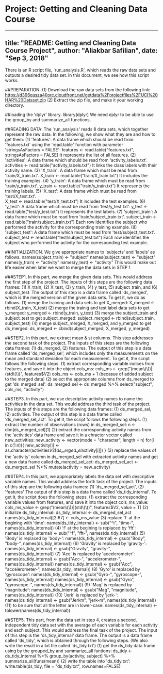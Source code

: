 # Project: Getting and Cleaning Data Course

---
title: "README: Getting and Cleaning Data Course Project", 
author: "Aliakbar Safilian", 
date: "Sep 3, 2018"
---

There is an R script file, 'run_analysis.R', which reads the raw data sets and outputs a desired tidy data set.
In this document, we see how this script works. 


##PREPARATION: 
(1) Download the raw data sets from the following link:
	https://d396qusza40orc.cloudfront.net/getdata%2Fprojectfiles%2FUCI%20HAR%20Dataset.zip
(2) Extract the zip file, and make it your working directory. 


##loading the 'dplyr' library.
	library(dplyr)
  We need dplyr to be able to use the group_by and summarize_all functions. 
	
##READING DATA: 
The 'run_analysis' reads 8 data sets, which together represent the raw data.
In the following, we show what they are and how to get them: 
(1) 'features':
	A data frame which should be read from 'features.txt' using the 'read.table' function with parameter 'stringsAsFactors = FALSE':
		features <- read.table("features.txt", stringsAsFactors = FALSE)
	It represents the list of all features.
(2) 'activities':
	A data frame which should be read from 'activity_labels.txt'. 
		activities <- read.table("activity_labels.txt")
	It links the class labels with their activity name.
(3) 'X_train': 
	A data frame which must be read from 'train/X_train.txt'. 
		X_train <- read.table("train/X_train.txt")
	It includes the training examples. 
(4) 'y_train': 
	A data frame which must be read from 'train/y_train.txt'. 
		y_train <- read.table("train/y_train.txt")
	It represents the training labels.
(5) 'X_test':
	A data frame which must be read from 'test/X_test.txt'.  
		X_test <- read.table("test/X_test.txt")
	It includes the test examples.
(6) 'y_test':
	A data frame which must be read from 'test/y_test.txt'.
		y_test <- read.table("test/y_test.txt")
	It represents the test labels.
(7) 'subject_train':
	A data frame which must be read from 'train/subject_train.txt'.
		subject_train <- read.table("train/subject_train.txt")
	Each row identifies the subject who performed the activity for the corresponding training example.
(8) 'subject_test':
	A data frame which must be read from 'test/subject_test.txt'.
		subject_test <- read.table("test/subject_test.txt")
	Each row identifies the subject who performed the activity for the corresponding test example.


##INITIALIZATION.
	We give appropriate names to 'subjects' and 'labels' as follows. 
	names(subject_train) <- "subject"
    names(subject_test) <- "subject"
	names(y_train) <- "activity"
	names(y_test) <- "activity"
	This would make out life easier when later we want to merge the data sets in STEP 1

###STEP1.
In this part, we merge the given data sets. This would address the first step of the project.
The inputs of this steps are the following data frames: 
	(1) X_train, 
	(2) X_test, 
	(3) y_train, 
	(4) y_test, 
	(5) subject_train, and 
	(6) subject_test. 
The output of this step is a data frame called 'ds_merged', which is the merged version of the given data sets.
To get it, we do as follows.
	(1) merge the training and data sets to get X_merged: 
		X_merged <- rbind(X_train, X_test)
    (2) merge the trainig and test label data sets to get y_merged:
		y_merged <- rbind(y_train, y_test)
    (3) merge the subject_train and subject_test to get subject_merged:
		subject_merged <- rbind(subject_train, subject_test)
    (4) merge subject_merged, X_merged, and y_merged to get ds_merged:
		ds_merged <- cbind(subject_merged, X_merged, y_merged) 

##STEP2.
In this part, we extract mean & st columns. This step addresses the second task of the project.
The inputs of this steps are the following data frames: 
	(1) ds_merged, 
	(2) features. 
The output of this step is a data frame called 'ds_merged_sel', which includes only the measurements on the mean and standard deviation for each
measurement.
To get it, the script follows the following steps.
	(1) extract corresponding variable indices from features, and save it into the object cols_ms:
		cols_ms <- grep("(mean\\(\\))|(std\\(\\))", features$V2)
		cols_ms <- cols_ms + 1   (becasue of added subject to the merged data)
	(2) select the appropriate columns from ds_merged to get 'ds_merged_sel':
		ds_merged_sel <- ds_merged %>% select("subject", cols_ms, "activity")
		
##STEP3.
In this part, we use descriptive activity names to name the activities in the data set. This would address the third task of the project.
The inputs of this steps are the following data frames:
	(1) ds_merged_sel, 
	(2) activities.
The output of this step is a data frame called 'ds_merged_sel_act'. 
To get it, the script follows the following steps.
	(1) extract the number of observations (rows) in ds_merged_sel:
		n <- dim(ds_merged_sel)[1]
	(2) extract the corresponding activity names from the 'activities' data frame and save it in a chracter vector called new_activities:
		new_activity <- vector(mode = "character", length = n)
		for(i in c(1:n)){
				new_activity[i] <- as.character(activities$V2[ds_merged_sel$activity[i]])
		}
	(3) replace the values of the 'activity' column in ds_merged_sel with extracted activity names and get a new data frame called ds_merged_sel_act:
		ds_merged_sel_act <- ds_merged_sel %>% mutate(activity = new_activity)
		
##STEP4.
In this part, we appropriately labels the data set with descriptive variable names. This would address the forth task of the project.
The inputs of this step are the following data frames:
	(1) 'ds_merged_sel_act',
	(2) 'features'
The output of this step is a data frame called 'ds_tidy_internal'. 
To get it, the script does the following steps.
	(1) extract the corresponding variable values from features, and save it into the object cols_ms_value:
		cols_ms_value <- grep("(mean\\(\\))|(std\\(\\))", features$V2, value = T)
	(2) initialize ds_tidy_internal:
		ds_tidy_internal <- ds_merged_sel_act 
		names(ds_tidy_internal)[2:67] <- cols_ms_value
	(3) replace 't' at the begining with 'time':
		names(ds_tidy_internal) <- sub("^t", "time-", names(ds_tidy_internal))
	(4) 'f' at the begining is replaced by 'fft':
		names(ds_tidy_internal) <- sub("^f", "fft-", names(ds_tidy_internal))
    (5) 'Body' is replaced by 'body-':
		names(ds_tidy_internal) <- gsub("Body", "body-", names(ds_tidy_internal))
    (6) 'Gravity' is replaced by 'gravity-':
		names(ds_tidy_internal) <- gsub("Gravity", "gravity-", names(ds_tidy_internal))
    (7) 'Acc' is replaced by 'accelerometer':
		names(ds_tidy_internal) <- gsub("Acc-", "accelerometer-", names(ds_tidy_internal))
		names(ds_tidy_internal) <- gsub("Acc", "accelerometer-", names(ds_tidy_internal))
    (8) 'Gyro' is replaced by 'gyroscope':
		names(ds_tidy_internal) <- gsub("Gyro-", "gyroscope-", names(ds_tidy_internal))
		names(ds_tidy_internal) <- gsub("Gyro", "gyroscope-", names(ds_tidy_internal))
    (9) 'Mag' is replaced by 'magnitude':
		names(ds_tidy_internal) <- gsub("Mag", "magnitude", names(ds_tidy_internal))
    (10) 'Jerk' is replaced by 'jerk-':
		names(ds_tidy_internal) <- gsub("Jerkm", "jerk-m", names(ds_tidy_internal))
    (11) to be sure that all the letter are in lower-case:
		names(ds_tidy_internal) <- tolower(names(ds_tidy_internal))

##STEP5.
This part, from the data set in step 4, creates a second, independent tidy data set with the
average of each variable for each activity and each subject. This would address the final task of the project.
The input of this step is the 'ds_tidy_internal' data frame.
The output is a data frame called 'ds_tidy', which is obtained through the following steps.
(We also write the result in a txt file called 'ds_tidy.txt')
	(1) get the ds_tidy data frame using by the grouped_by and summarize_all funtions:
		ds_tidy <- ds_tidy_internal %>% group_by(activity, subject) %>% 
			summarize_all(funs(mean))
    (2) write the table into 'ds_tidy.txt':
		write.table(ds_tidy, file = "ds_tidy.txt", row.names=FALSE)

